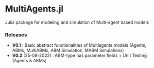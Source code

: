 # MultiAgents.jl
Julia package for modeling and simulation of Multi-agent based models


### Releases

- **V0.1**              : Basic abstract functionalities of Multiagents models (Agents, ABMs, MultiABMs, ABM Simulation, MABM Simulations)
- **V0.2** (25-08-2022) : ABM-type has parameter fields + Unit Testing (Agents & ABMs)

